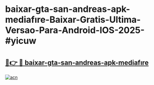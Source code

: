 # baixar-gta-san-andreas-apk-mediafıre-Baixar-Gratis-Ultima-Versao-Para-Android-IOS-2025-#yicuw

# <h2><a href="https://ainizakaria.my?title=baixar-gta-san-andreas-apk-mediafıre&ref=22M">🔗👉 🔴 baixar-gta-san-andreas-apk-mediafıre</a></h2>

[![acn](https://github.com/user-attachments/assets/0f9c940e-d8b0-45ae-aac7-cd30a18b3e1c)](https://ainizakaria.my?title=baixar-gta-san-andreas-apk-mediafıre&ref=22M)

